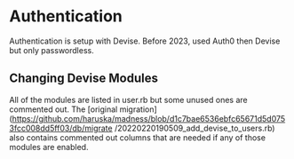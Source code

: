 # Authentication

Authentication is setup with Devise. Before 2023, used Auth0 then Devise but only passwordless.


## Changing Devise Modules

All of the modules are listed in user.rb but some unused ones are commented out. The [original migration]
(https://github.com/haruska/madness/blob/d1c7bae6536ebfc65671d5d0753fcc008dd5ff03/db/migrate
/20220220190509_add_devise_to_users.rb) also contains commented out columns that are needed if any of those modules 
are enabled.